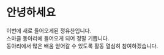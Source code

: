 안녕하세요
==========================
이번에 새로 들어오게된 정유찬입니다.   
스마클 동아리에 들어오게 되어 정말 기쁩니다.    
동아리에서 많은 배움 얻어갈 수 있도록 활동 열심히 참여하겠습니다.   
